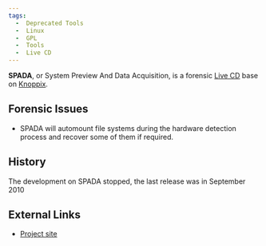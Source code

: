 ```yaml
---
tags:
  -  Deprecated Tools
  -  Linux
  -  GPL
  -  Tools
  -  Live CD 
---
```

**SPADA**, or System Preview And Data Acquisition, is a forensic [Live
CD](live_cd.md) base on [Knoppix](Knoppix "wikilink").

## Forensic Issues

- SPADA will automount file systems during the hardware detection
  process and recover some of them if required.

## History

The development on SPADA stopped, the last release was in September 2010

## External Links

- [Project site](http://spada-cd.info/)